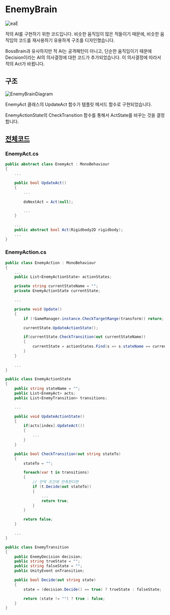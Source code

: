 # EnemyBrain
![eaE](https://user-images.githubusercontent.com/36800639/153006817-a898281b-903d-4a63-9915-f821584a1b8e.PNG)

적의 AI를 구현하기 위한 코드입니다. 비슷한 움직임이 많은 적들이기 때문에, 비슷한 움직임의 코드를 재사용하기 유용하게 구조를 디자인했습니다.

BossBrain과 유사하지만 적 AI는 공격패턴이 아니고, 단순한 움직임이기 때문에 Decision이라는 AI의 의사결정에 대한 코드가 추가되었습니다.
이 의사결정에 따라서 적의 Act가 바뀝니다.

## 구조
![EnemyBrainDiagram](https://user-images.githubusercontent.com/36800639/153007277-7290d309-e4e0-45a9-8a34-5d4db4c1cf9c.png)

EnemyAct 클래스의 UpdateAct 함수가 템플릿 메서드 함수로 구현되었습니다.

EnemyActionState의 CheckTransition 함수를 통해서 ActState를 바꾸는 것을 결정합니다.

## [전체코드](https://github.com/ComeBiga/DownWellGame/tree/CatDown_README/DownWell/Assets/99.EnemyEditor/Scripts)
### EnemyAct.cs
```c#
public abstract class EnemyAct : MonoBehaviour
{
    ...

    public bool UpdateAct()
    {
        ...
        
        doNextAct = Act(null);

        ...
    }
    
    ...
    public abstract bool Act(Rigidbody2D rigidbody);
    ...
}
```

### EnemyAction.cs

```c#
public class EnemyAction : MonoBehaviour
{
    ...
    public List<EnemyActionState> actionStates;

    private string currentStateName = "";
    private EnemyActionState currentState;

    ...

    private void Update()
    {
        if (!GameManager.instance.CheckTargetRange(transform)) return;

        currentState.UpdateActionState();

        if(currentState.CheckTransition(out currentStateName))
        {
            currentState = actionStates.Find(s => s.stateName == currentStateName);
        }
    }
    
    ...
}
```

```c#
public class EnemyActionState
{
    public string stateName = "";
    public List<EnemyAct> acts;
    public List<EnemyTransition> transitions;

    ...

    public void UpdateActionState()
    {
        if(acts[index].UpdateAct())
        {
            ...
        }
    }

    public bool CheckTransition(out string stateTo)
    {
        stateTo = "";

        foreach(var t in transitions)
        {
            // 만약 조건에 만족한다면
            if (t.Decide(out stateTo))
            {
                ...
                return true;
            }
        }

        return false;
    }

    ...
}
```

```c#
public class EnemyTransition
{
    public EnemyDecision decision;
    public string trueState = "";
    public string falseState = "";
    public UnityEvent onTransition;

    public bool Decide(out string state)
    {
        state = (decision.Decide() == true) ? trueState : falseState;

        return (state != "") ? true : false;
    }
}
```
